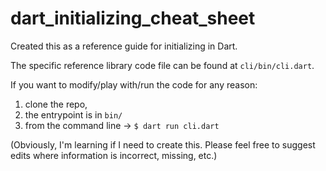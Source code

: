 # dart_initializing_cheat_sheet

Created this as a reference guide for initializing in Dart.

The specific reference library code file can be found at `cli/bin/cli.dart`.

If you want to modify/play with/run the code for any reason:
1) clone the repo,
2) the entrypoint is in `bin/` 
3) from the command line -> `$ dart run cli.dart`

(Obviously, I'm learning if I need to create this. Please feel free to suggest edits where information is incorrect, missing, etc.)
